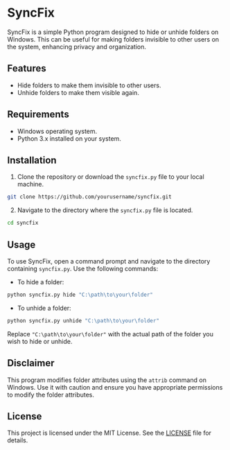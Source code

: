 # SyncFix

SyncFix is a simple Python program designed to hide or unhide folders on Windows. This can be useful for making folders invisible to other users on the system, enhancing privacy and organization.

## Features

- Hide folders to make them invisible to other users.
- Unhide folders to make them visible again.

## Requirements

- Windows operating system.
- Python 3.x installed on your system.

## Installation

1. Clone the repository or download the `syncfix.py` file to your local machine.

```bash
git clone https://github.com/yourusername/syncfix.git
```

2. Navigate to the directory where the `syncfix.py` file is located.

```bash
cd syncfix
```

## Usage

To use SyncFix, open a command prompt and navigate to the directory containing `syncfix.py`. Use the following commands:

- To hide a folder:

```bash
python syncfix.py hide "C:\path\to\your\folder"
```

- To unhide a folder:

```bash
python syncfix.py unhide "C:\path\to\your\folder"
```

Replace `"C:\path\to\your\folder"` with the actual path of the folder you wish to hide or unhide.

## Disclaimer

This program modifies folder attributes using the `attrib` command on Windows. Use it with caution and ensure you have appropriate permissions to modify the folder attributes.

## License

This project is licensed under the MIT License. See the [LICENSE](LICENSE) file for details.